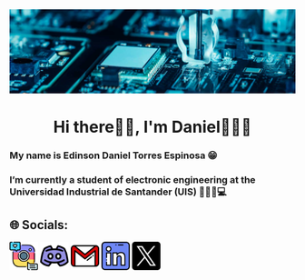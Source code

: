 <img src="Banner.jpg">

<h1 align="center">Hi there👋🏻, I'm Daniel🙋🏻‍♂️</h1>
<h3 align="Left">My name is Edinson Daniel Torres Espinosa 😁 </h3>
<h3 align="Left">I’m currently a student of electronic engineering at the Universidad Industrial de Santander (UIS) 👨🏻‍🎓💻 </h2>

## 🌐 Socials:
<a target="_blank" href="https://www.instagram.com/edanielito5/" style="display: inline-block;"><img src="GitHub/instagram.png" alt="Instagram" width="50" height="50" /></a>
<a target="_blank" href="https://discordapp.com/users/darkconqueso" style="display: inline-block;"><img src="GitHub/discord.png" alt="Discord" width="50" height="50" /></a>
<a href="mailto:danieltorres11007@gmail.com" target="_blank" style="display: inline-block;"><img src="GitHub/Gmail.png" alt="Gmail" width="50" height="50" /></a>
<a target="_blank" href="https://www.linkedin.com/in/edinson-daniel-torres-espinosa-8aa9b3297/" style="display: inline-block;"><img src="GitHub/linkedin.png" alt="Linkedin" width="50" height="50" /></a>
<a target="_blank" href="https://x.com/edanielito51" style="display: inline-block;"><img src="GitHub/twitter.png" alt="Twitter" width="50" height="50" /></a>

